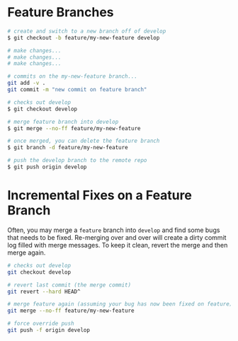 # Feature Branches

````bash
# create and switch to a new branch off of develop
$ git checkout -b feature/my-new-feature develop

# make changes...
# make changes...
# make changes...

# commits on the my-new-feature branch...
git add -v .
git commit -m "new commit on feature branch"

# checks out develop
$ git checkout develop

# merge feature branch into develop
$ git merge --no-ff feature/my-new-feature

# once merged, you can delete the feature branch
$ git branch -d feature/my-new-feature

# push the develop branch to the remote repo
$ git push origin develop
````

# Incremental Fixes on a Feature Branch

Often, you may merge a `feature` branch into `develop` and find some bugs that needs to be fixed. Re-merging over and over will create a dirty commit log filled with merge messages. To keep it clean, revert the merge and then merge again.

````bash
# checks out develop
git checkout develop

# revert last commit (the merge commit)
git revert --hard HEAD^

# merge feature again (assuming your bug has now been fixed on feature)
git merge --no-ff feature/my-new-feature

# force override push
git push -f origin develop
